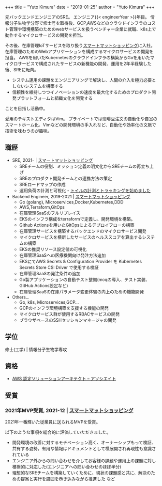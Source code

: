 +++
title = "Yuto Kimura"
date = "2019-01-25"
author = "Yuto Kimura"
+++

元バックエンドエンジニアのSRE。
エンジニア{{< engineerYear >}}年目。
情報分子生物学分野で修士号を取得後、GCP,AWSなどのクラウドインフラのコスト管理や環境構築のためのwebサービスを扱うベンチャー企業に就職、k8s上で動作するマイクロサービスの開発を担当。


その後、在庫管理IoTサービスを取り扱う[スマートマットショッピング](https://smartshopping.co.jp/AboutUs)に入社。
在庫管理のためのWebアプリケーションを構成するマイクロサービスの開発を担当。
AWSを用いたKubernetesのクラウドインフラの構築からGoを用いたマイクロサービスで構成されたサービスの新機能の開発、運用を2年半経験した後、SREに転向。

* システム運用の課題をエンジニアリングで解決し、人間の介入を極力必要としないシステムを構築する
* 信頼性を維持しつつイノベーションの速度を最大化するためのプロダクト開発プラットフォームと組織文化を開発する

ことを目指し活動中。


愛用のテキストエディタはVim。
プライベートでは珈琲豆注文の自動化や自室のスマートホーム化、Vimなどの開発環境の手入れなど、自動化や効率化の文脈で技術を味わうのが趣味。

<!--more-->

## 職歴

* SRE, 2021- &#124; [スマートマットショッピング](https://smartshopping.co.jp/AboutUs)
    * SREチームの役割、ミッション定義の明文化からSREチームの再立ち上げ
    * SREのプロダクト開発チームとの連携方法の策定
    * SREロードマップの作成
    * 運用負荷の計測と可視化 - [トイルの計測とトラッキングを始めました](https://tech.smartshopping.co.jp/measure-toil)
* Backend Engineer, 2019-2021 &#124; [スマートマットショッピング](https://smartshopping.co.jp/AboutUs)
    * Go (golang), Microservices,Docker,Kubernetes,DDD
    * AWS,Terraform,GitOps
    * 在庫管理SaaSのフルリプレイス
    * EKSのインフラ構成をterraformで定義し、開発環境を構築。
    * Github Actionsを用いたGitOpsによるデプロイフローの構築
    * 在庫管理サービスを構築するバックエンドのマイクロサービス開発
    * マイクロサービスを横断したサービスのヘルススコアを算出するシステムの構築
    * EKSの推奨リソース設定値の可視化
    * 在庫管理SaaSへの医療機関向け発注方法追加
    * EKSにてAWS Secrets & Configuration Provider を Kubernetes Secrets Store CSI Driver で使用する検証
    * 在庫管理SaaSの発注条件の追加
    * Go製アプリケーションの自動テスト整備(moqの導入、テスト実装、GitHub Actions設定など)
    * 在庫管理SaaSの在庫パラメータ変更体験の向上のための機能開発
* Others...
    * Go, k8s, Microservices,GCP...
    * GCPのインフラ環境構築を支援する機能の開発
    * マイクロサービス群が使用するRBACサービスの開発
    * ブラウザベースのSSHセッションマネージャの開発

## 学位

修士(工学) &#124; 情報分子生物学専攻

## 資格

* [AWS 認定ソリューションアーキテクト – アソシエイト](https://www.youracclaim.com/badges/dc880fed-a3f1-40c3-abd2-b5f7a438f4a7/public_url)

## 受賞

### 2021年MVP受賞, 2021-12 &#124; [スマートマットショッピング](https://smartshopping.co.jp/AboutUs)
2021年一番輝いた従業員に送られるMVPを受賞。

以下のような事項を総合的に評価していただきました。
* 開発環境の改善に対するモチベーション高く、オーナーシップもって検証、共有する姿勢。有用な情報はドキュメントとして横展開され再現性も意識されている
* エンジニア外からの問い合わせを介してお客様の課題や運用上の課題に対し積極的に対応した(エンジニアへの問い合わせのほぼ半分)
* 理想的なSREチームを構築していくために、現状の課題感と共に、解決のための提案と実行を周囲を巻き込みながら推進した
など

